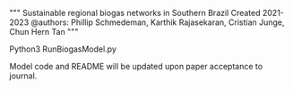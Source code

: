 """
Sustainable regional biogas networks in
Southern Brazil
Created 2021-2023
@authors: Phillip Schmedeman, Karthik Rajasekaran, Cristian Junge, Chun Hern Tan 
"""


Python3 RunBiogasModel.py

Model code and README will be updated upon paper acceptance to journal.
